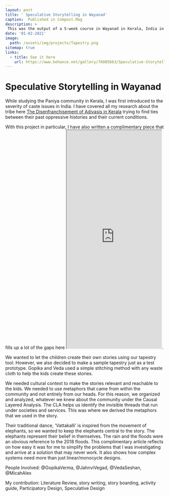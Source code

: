```yaml
---
layout: post
title: ' Speculative Storytelling in Wayanad'
caption:  Published in Compost.Mag
description: >
 This was the output of a 5-week course in Wayanad in Kerala, India in the aftermath of the floods of 2018. The Intervention is an educational tool that asks, How it is possible to build aspirations for the future using storytelling?
date: '01-02-2021'
image: 
  path: /assets/img/projects/Tapestry.png
sitemap: true
links:
  - title: See it here
    url: https://www.behance.net/gallery/76085663/Speculative-Storytelling
---
```


# Speculative Storytelling in Wayanad

While studying the Paniya community in Kerala, I was first introduced to the severity of caste issues in India. I have covered all my research about the tribe here [The Disenfranchisement of Adivasis in Kerala](2018-01-01-The-Disenfranchisement-of-Adivasis-in-Kerala.md) trying to find ties between their past oppressive histories and their current conditions. 

With this project in particular, I have also written a complimentary piece that fills up a lot of the gaps here <iframe src="https://www.behance.net/gallery/76085663/Speculative-Storytelling" class="resize-vertical" style="height: 689px;"></iframe>. 

We wanted to let the children create their own stories using our tapestry tool. However, we also decided to make a sample tapestry just as a test prototype. Gopika and Veda used a simple stitching method with any waste cloth to help the kids create these stories.

We needed cultural context to make the stories relevant and reachable to the kids. We needed to use metaphors that came from within the community and not entirely from our heads. For this reason, we organized and analyzed, whatever we knew about the community under the Causal Layered Analysis. The CLA helps us identify the invisible threads that run under societies and services. This was where we derived the metaphors that we used in the story.

Their traditional dance, 'Vattakalli' is inspired from the movement of elephants, so we wanted to keep the elephants central to the story. The elephants represent their belief in themselves. The rain and the floods were an obvious reference to the 2018 floods. This complimentary article reflects on how easy it was for me to simplify the problems that I was investigating and arrive at a solution that may never work. It also shows how complex systems need more than just linear/monocycle designs.

People Involved: @GopikaVerma,  @JahnviVegad, @VedaSeshan, @MicahAlex

My contribution: Literature Review, story writing, story boarding, activity guide, Participatory Design, Speculative Design